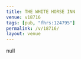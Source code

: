 ```yaml
---
title: THE WHITE HORSE INN
venue: v18716
tags: [pub, "fhrs:124795"]
permalink: /v/18716/
layout: venue
---
```

null